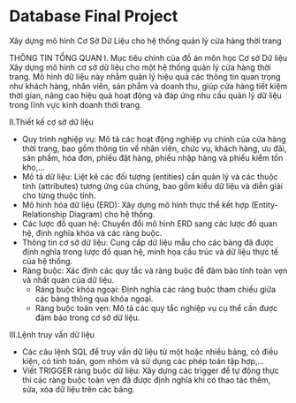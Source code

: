 # Database Final Project
Xây dựng mô hình Cơ Sở Dữ Liệu cho hệ thống quản lý cửa hàng thời trang

THÔNG TIN TỔNG QUAN
I. Mục tiêu chính của đồ án môn học Cơ sở Dữ liệu
Xây dựng mô hình cơ sở dữ liệu cho một hệ thống quản lý cửa hàng thời trang. Mô hình dữ liệu này nhằm quản lý hiệu quả các thông tin quan trọng như khách hàng, nhân viên, sản phẩm và doanh thu, giúp cửa hàng tiết kiệm thời gian, nâng cao hiệu quả hoạt động và đáp ứng nhu cầu quản lý dữ liệu trong lĩnh vực kinh doanh thời trang.

II.Thiết kế cơ sở dữ liệu
- Quy trình nghiệp vụ: Mô tả các hoạt động nghiệp vụ chính của cửa hàng thời trang, bao gồm thông tin về nhân viên, chức vụ, khách hàng, ưu đãi, sản phẩm, hóa đơn, phiếu đặt hàng, phiếu nhập hàng và phiếu kiểm tồn kho,...
- Mô tả dữ liệu: Liệt kê các đối tượng (entities) cần quản lý và các thuộc tính (attributes) tương ứng của chúng, bao gồm kiểu dữ liệu và diễn giải cho từng thuộc tính.
- Mô hình hóa dữ liệu (ERD): Xây dựng mô hình thực thể kết hợp (Entity-Relationship Diagram) cho hệ thống.
- Các lược đồ quan hệ: Chuyển đổi mô hình ERD sang các lược đồ quan hệ, định nghĩa khóa và các ràng buộc.
- Thông tin cơ sở dữ liệu: Cung cấp dữ liệu mẫu cho các bảng đã được định nghĩa trong lược đồ quan hệ, minh họa cấu trúc và dữ liệu thực tế của hệ thống.
- Ràng buộc: Xác định các quy tắc và ràng buộc để đảm bảo tính toàn vẹn và nhất quán của dữ liệu.
  + Ràng buộc khóa ngoại: Định nghĩa các ràng buộc tham chiếu giữa các bảng thông qua khóa ngoại.
  + Ràng buộc toàn vẹn: Mô tả các quy tắc nghiệp vụ cụ thể cần được đảm bảo trong cơ sở dữ liệu.

III.Lệnh truy vấn dữ liệu
- Các câu lệnh SQL để truy vấn dữ liệu từ một hoặc nhiều bảng, có điều kiện, có tính toán, gom nhóm và sử dụng các phép toán tập hợp,...
- Viết TRIGGER ràng buộc dữ liệu: Xây dựng các trigger để tự động thực thi các ràng buộc toàn vẹn đã được định nghĩa khi có thao tác thêm, sửa, xóa dữ liệu trên các bảng.

